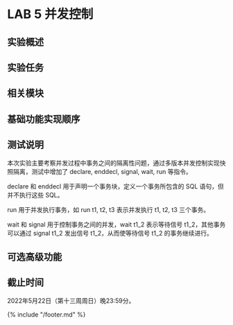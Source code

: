 # LAB 5 并发控制

## 实验概述

## 实验任务

## 相关模块

## 基础功能实现顺序

## 测试说明

本次实验主要考察并发过程中事务之间的隔离性问题，通过多版本并发控制实现快照隔离，测试中增加了 declare, enddecl, signal, wait, run 等指令。

declare 和 enddecl 用于声明一个事务块，定义一个事务所包含的 SQL 语句，但并不执行这些 SQL。

run 用于并发执行事务，如 run t1, t2, t3 表示并发执行 t1, t2, t3 三个事务。

wait 和 signal 用于控制事务之间的并发，wait t1_2 表示等待信号 t1_2，其他事务可以通过 signal t1_2 发出信号 t1_2，从而使等待信号 t1_2 的事务继续进行。

## 可选高级功能

## 截止时间

2022年5月22日（第十三周周日）晚23:59分。

{% include "/footer.md" %}
